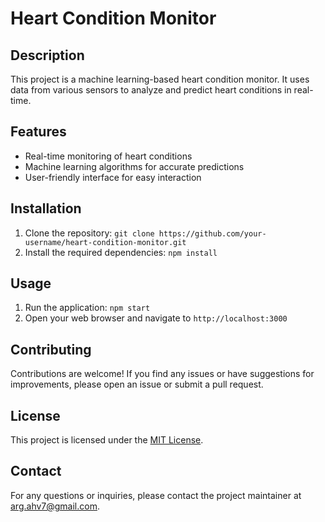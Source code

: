 # Heart Condition Monitor

## Description
This project is a machine learning-based heart condition monitor. It uses data from various sensors to analyze and predict heart conditions in real-time.

## Features
- Real-time monitoring of heart conditions
- Machine learning algorithms for accurate predictions
- User-friendly interface for easy interaction

## Installation
1. Clone the repository: `git clone https://github.com/your-username/heart-condition-monitor.git`
2. Install the required dependencies: `npm install`

## Usage
1. Run the application: `npm start`
2. Open your web browser and navigate to `http://localhost:3000`

## Contributing
Contributions are welcome! If you find any issues or have suggestions for improvements, please open an issue or submit a pull request.

## License
This project is licensed under the [MIT License](LICENSE).

## Contact
For any questions or inquiries, please contact the project maintainer at [arg.ahv7@gmail.com](mailto:arg.ahv7@gmail.com).
